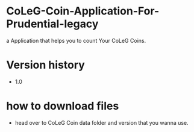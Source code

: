 # CoLeG-Coin-Application-For-Prudential-legacy

a Application that helps you to count Your CoLeG Coins.

# Version history
- 1.0

# how to download files
- head over to CoLeG Coin data folder and version that you wanna use.
